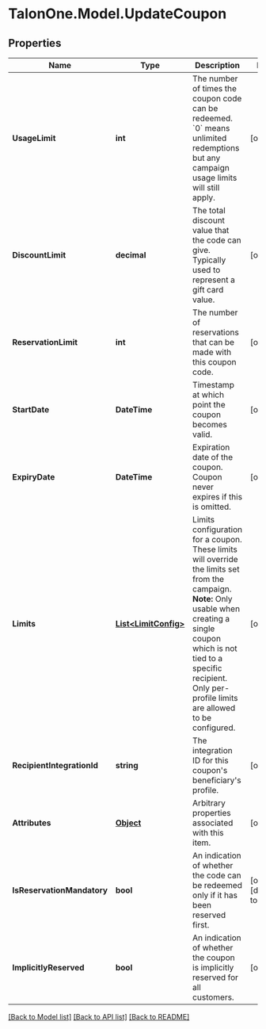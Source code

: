 # TalonOne.Model.UpdateCoupon
## Properties

Name | Type | Description | Notes
------------ | ------------- | ------------- | -------------
**UsageLimit** | **int** | The number of times the coupon code can be redeemed. &#x60;0&#x60; means unlimited redemptions but any campaign usage limits will still apply.  | [optional] 
**DiscountLimit** | **decimal** | The total discount value that the code can give. Typically used to represent a gift card value.  | [optional] 
**ReservationLimit** | **int** | The number of reservations that can be made with this coupon code.  | [optional] 
**StartDate** | **DateTime** | Timestamp at which point the coupon becomes valid. | [optional] 
**ExpiryDate** | **DateTime** | Expiration date of the coupon. Coupon never expires if this is omitted. | [optional] 
**Limits** | [**List&lt;LimitConfig&gt;**](LimitConfig.md) | Limits configuration for a coupon. These limits will override the limits set from the campaign.  **Note:** Only usable when creating a single coupon which is not tied to a specific recipient. Only per-profile limits are allowed to be configured.  | [optional] 
**RecipientIntegrationId** | **string** | The integration ID for this coupon&#39;s beneficiary&#39;s profile. | [optional] 
**Attributes** | [**Object**](.md) | Arbitrary properties associated with this item. | [optional] 
**IsReservationMandatory** | **bool** | An indication of whether the code can be redeemed only if it has been reserved first. | [optional] [default to false]
**ImplicitlyReserved** | **bool** | An indication of whether the coupon is implicitly reserved for all customers. | [optional] 

[[Back to Model list]](../README.md#documentation-for-models) [[Back to API list]](../README.md#documentation-for-api-endpoints) [[Back to README]](../README.md)

